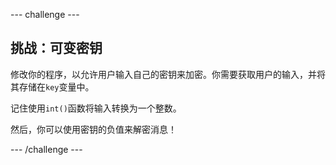 \--- challenge \---

## 挑战：可变密钥

修改你的程序，以允许用户输入自己的密钥来加密。你需要获取用户的输入，并将其存储在`key`变量中。

记住使用`int()`函数将输入转换为一个整数。

然后，你可以使用密钥的负值来解密消息！

\--- /challenge \---
